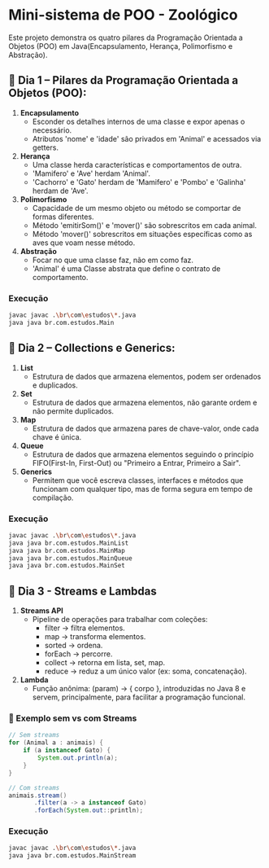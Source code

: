 # Mini-sistema de POO - Zoológico

Este projeto demonstra os quatro pilares da Programação Orientada a Objetos (POO) em Java(Encapsulamento, Herança, Polimorfismo e Abstração).

## 📌 Dia 1 – Pilares da Programação Orientada a Objetos (POO):
1. **Encapsulamento**
    - Esconder os detalhes internos de uma classe e expor apenas o necessário.
    - Atributos 'nome' e 'idade' são privados em 'Animal' e acessados via getters.
2. **Herança**
    - Uma classe herda características e comportamentos de outra.
    - 'Mamifero' e 'Ave' herdam 'Animal'.
    - 'Cachorro' e 'Gato' herdam de 'Mamifero' e 'Pombo' e 'Galinha' herdam de 'Ave'.
3. **Polimorfismo**
    - Capacidade de um mesmo objeto ou método se comportar de formas diferentes.
    - Método 'emitirSom()' e 'mover()' são sobrescritos em cada animal.
    - Método 'mover()' sobrescritos em situações específicas como as aves que voam nesse método.
4. **Abstração**
    - Focar no que uma classe faz, não em como faz.
    - 'Animal' é uma Classe abstrata que define o contrato de comportamento.

### Execução
```bash
javac javac .\br\com\estudos\*.java
java java br.com.estudos.Main

```

## 📌 Dia 2 – Collections e Generics:
1. **List**
    - Estrutura de dados que armazena elementos, podem ser ordenados e duplicados.
2. **Set**
    - Estrutura de dados que armazena elementos, não garante ordem e não permite duplicados.
3. **Map**
    - Estrutura de dados que armazena pares de chave-valor, onde cada chave é única.
4. **Queue**
    - Estrutura de dados que armazena elementos seguindo o princípio FIFO(First-In, First-Out) ou "Primeiro a Entrar, Primeiro a Sair".
5. **Generics**
    - Permitem que você escreva classes, interfaces e métodos que funcionam com qualquer tipo, mas de forma segura em tempo de compilação.

### Execução
```bash
javac javac .\br\com\estudos\*.java
java java br.com.estudos.MainList
java java br.com.estudos.MainMap
java java br.com.estudos.MainQueue
java java br.com.estudos.MainSet

```


## 📌 Dia 3 - Streams e Lambdas
1. **Streams API**
    - Pipeline de operações para trabalhar com coleções:
        - filter → filtra elementos.
        - map → transforma elementos.
        - sorted → ordena.
        - forEach → percorre.
        - collect → retorna em lista, set, map.
        - reduce → reduz a um único valor (ex: soma, concatenação).
2. **Lambda**
    - Função anônima: (param) -> { corpo }, introduzidas no Java 8 e servem, principalmente, para facilitar a programação funcional.

### 🔹 Exemplo sem vs com Streams
```java
// Sem streams
for (Animal a : animais) {
    if (a instanceof Gato) {
        System.out.println(a);
    }
}

// Com streams
animais.stream()
       .filter(a -> a instanceof Gato)
       .forEach(System.out::println);

```

### Execução
```bash
javac javac .\br\com\estudos\*.java
java java br.com.estudos.MainStream

```